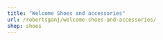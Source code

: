 ```yaml
---
title: "Welcome Shoes and accessories"
url: /robertsganj/welcome-shoes-and-accessories/
shop: shoes
---
```

